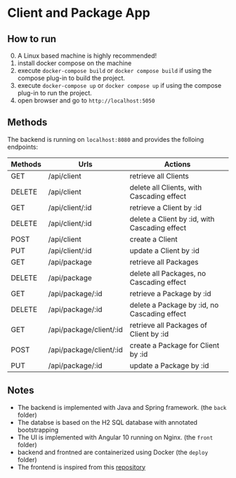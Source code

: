# Client and Package App
## How to run
0. A Linux based machine is highly recommended!
1. install docker compose on the machine
2. execute `docker-compose build` or `docker compose build` if using the compose plug-in to build the project.
3. execute `docker-compose up` or `docker compose up` if using the compose plug-in to run the project.
4. open browser and go to `http://localhost:5050`

## Methods
The backend is running on `localhost:8080` and provides the folloing endpoints:

| Methods | Urls | Actions |
| ------------ | ------------ | ------------ |
| GET | /api/client | retrieve all Clients |
| DELETE | /api/client  | delete all Clients, with Cascading effect |
| GET | /api/client/:id  | retrieve a Client by :id |
| DELETE | /api/client/:id  | delete a Client by :id, with Cascading effect |
| POST | /api/client  | create a Client |
| PUT | /api/client/:id  | update a Client by :id |
| GET | /api/package | retrieve all Packages |
| DELETE | /api/package  | delete all Packages, no Cascading effect |
| GET | /api/package/:id  | retrieve a Package by :id |
| DELETE | /api/package/:id  | delete a Package by :id, no Cascading effect |
| GET | /api/package/client/:id  | retrieve all Packages of Client by :id |
| POST | /api/package/client/:id  | create a Package for Client by :id |
| PUT | /api/package/:id  | update a Package by :id |

## Notes
- The backend is implemented with Java and Spring framework. (the `back` folder)
- The databse is based on the H2 SQL database with annotated bootstrapping
- The UI is implemented with Angular 10 running on Nginx. (the `front` folder)
- backend and frontned are containerized using Docker (the `deploy` folder)
- The frontend is inspired from this [repository](https://github.com/RameshMF/Angular10-SpringBoot-CRUD-Tutorialhttp:// "repo")
